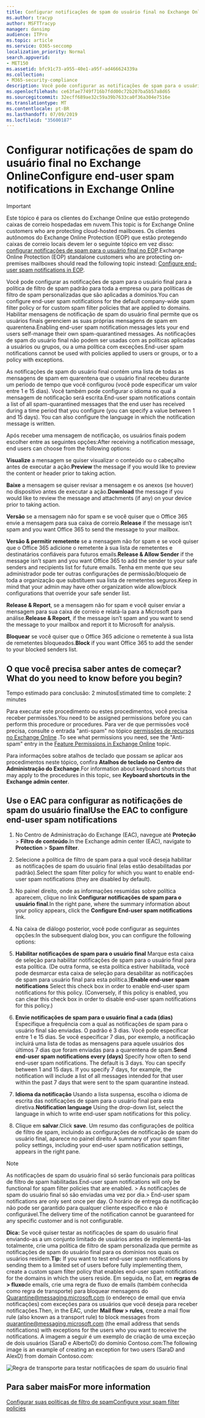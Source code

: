```yaml
---
title: Configurar notificações de spam do usuário final no Exchange Online
ms.author: tracyp
author: MSFTTracyp
manager: dansimp
audience: ITPro
ms.topic: article
ms.service: O365-seccomp
localization_priority: Normal
search.appverid:
- MET150
ms.assetid: bfc91c73-a955-40e1-a95f-ad466624339a
ms.collection:
- M365-security-compliance
description: Você pode configurar as notificações de spam para o usuário final para a política de filtro de spam padrão para toda a empresa ou para políticas de filtro de spam personalizadas que são aplicadas a domínios.
ms.openlocfilehash: ce63fae7749f716b7fdd00c72b207ba5b57a8d65
ms.sourcegitcommit: 32ecff689ae32c59a39b7633ca0f36a304e7516e
ms.translationtype: MT
ms.contentlocale: pt-BR
ms.lasthandoff: 07/09/2019
ms.locfileid: "35600187"
---
```

# <a name="configure-end-user-spam-notifications-in-exchange-online"></a><span data-ttu-id="1f9b3-103">Configurar notificações de spam do usuário final no Exchange Online</span><span class="sxs-lookup"><span data-stu-id="1f9b3-103">Configure end-user spam notifications in Exchange Online</span></span>

> [!IMPORTANT]
> <span data-ttu-id="1f9b3-104">Este tópico é para os clientes do Exchange Online que estão protegendo caixas de correio hospedadas em nuvem.</span><span class="sxs-lookup"><span data-stu-id="1f9b3-104">This topic is for Exchange Online customers who are protecting cloud-hosted mailboxes.</span></span> <span data-ttu-id="1f9b3-105">Os clientes autônomos do Exchange Online Protection (EOP) que estão protegendo caixas de correio locais devem ler o seguinte tópico em vez disso: [configurar notificações de spam para o usuário final no EOP](configure-end-user-spam-notifications-in-eop.md).</span><span class="sxs-lookup"><span data-stu-id="1f9b3-105">Exchange Online Protection (EOP) standalone customers who are protecting on-premises mailboxes should read the following topic instead: [Configure end-user spam notifications in EOP](configure-end-user-spam-notifications-in-eop.md).</span></span> 
  
<span data-ttu-id="1f9b3-106">Você pode configurar as notificações de spam para o usuário final para a política de filtro de spam padrão para toda a empresa ou para políticas de filtro de spam personalizadas que são aplicadas a domínios.</span><span class="sxs-lookup"><span data-stu-id="1f9b3-106">You can configure end-user spam notifications for the default company-wide spam filter policy or for custom spam filter policies that are applied to domains.</span></span> <span data-ttu-id="1f9b3-107">Habilitar mensagens de notificação de spam do usuário final permite que os usuários finais gerenciem as suas próprias mensagens de spam em quarentena.</span><span class="sxs-lookup"><span data-stu-id="1f9b3-107">Enabling end-user spam notification messages lets your end users self-manage their own spam-quarantined messages.</span></span> <span data-ttu-id="1f9b3-108">As notificações de spam do usuário final não podem ser usadas com as políticas aplicadas a usuários ou grupos, ou a uma política com exceções.</span><span class="sxs-lookup"><span data-stu-id="1f9b3-108">End-user spam notifications cannot be used with policies applied to users or groups, or to a policy with exceptions.</span></span>
  
<span data-ttu-id="1f9b3-p103">As notificações de spam do usuário final contém uma lista de todas as mensagens de spam em quarentena que o usuário final recebeu durante um período de tempo que você configurou (você pode especificar um valor entre 1 e 15 dias). Você também pode configurar o idioma no qual a mensagem de notificação será escrita.</span><span class="sxs-lookup"><span data-stu-id="1f9b3-p103">End-user spam notifications contain a list of all spam-quarantined messages that the end user has received during a time period that you configure (you can specify a value between 1 and 15 days). You can also configure the language in which the notification message is written.</span></span>
  
<span data-ttu-id="1f9b3-111">Após receber uma mensagem de notificação, os usuários finais podem escolher entre as seguintes opções:</span><span class="sxs-lookup"><span data-stu-id="1f9b3-111">After receiving a notification message, end users can choose from the following options:</span></span>

<span data-ttu-id="1f9b3-112">**Visualize** a mensagem se quiser visualizar o conteúdo ou o cabeçalho antes de executar a ação.</span><span class="sxs-lookup"><span data-stu-id="1f9b3-112">**Preview** the message if you would like to preview the content or header prior to taking action.</span></span>

<span data-ttu-id="1f9b3-113">**Baixe** a mensagem se quiser revisar a mensagem e os anexos (se houver) no dispositivo antes de executar a ação.</span><span class="sxs-lookup"><span data-stu-id="1f9b3-113">**Download** the message if you would like to review the message and attachments (if any) on your device prior to taking action.</span></span>

<span data-ttu-id="1f9b3-114">**Versão** se a mensagem não for spam e se você quiser que o Office 365 envie a mensagem para sua caixa de correio.</span><span class="sxs-lookup"><span data-stu-id="1f9b3-114">**Release** if the message isn’t spam and you want Office 365 to send the message to your mailbox.</span></span>

<span data-ttu-id="1f9b3-115">**Versão & permitir remetente** se a mensagem não for spam e se você quiser que o Office 365 adicione o remetente à sua lista de remetentes e destinatários confiáveis para futuros emails.</span><span class="sxs-lookup"><span data-stu-id="1f9b3-115">**Release & Allow Sender** if the message isn’t spam and you want Office 365 to add the sender to your safe senders and recipients list for future emails.</span></span> <span data-ttu-id="1f9b3-116">Tenha em mente que seu administrador pode ter outras configurações de permissão/bloqueio de toda a organização que substituem sua lista de remetentes seguros.</span><span class="sxs-lookup"><span data-stu-id="1f9b3-116">Keep in mind that your admin may have other organization wide allow/block configurations that override your safe sender list.</span></span>

<span data-ttu-id="1f9b3-117">**Release & Report**, se a mensagem não for spam e você quiser enviar a mensagem para sua caixa de correio e relatá-la para a Microsoft para análise.</span><span class="sxs-lookup"><span data-stu-id="1f9b3-117">**Release & Report**, if the message isn’t spam and you want to send the message to your mailbox and report it to Microsoft for analysis.</span></span>

<span data-ttu-id="1f9b3-118">**Bloquear** se você quiser que o Office 365 adicione o remetente à sua lista de remetentes bloqueados.</span><span class="sxs-lookup"><span data-stu-id="1f9b3-118">**Block** if you want Office 365 to add the sender to your blocked senders list.</span></span>
  
## <a name="what-do-you-need-to-know-before-you-begin"></a><span data-ttu-id="1f9b3-119">O que você precisa saber antes de começar?</span><span class="sxs-lookup"><span data-stu-id="1f9b3-119">What do you need to know before you begin?</span></span>

<span data-ttu-id="1f9b3-120">Tempo estimado para conclusão: 2 minutos</span><span class="sxs-lookup"><span data-stu-id="1f9b3-120">Estimated time to complete: 2 minutes</span></span>
  
<span data-ttu-id="1f9b3-121">Para executar este procedimento ou estes procedimentos, você precisa receber permissões.</span><span class="sxs-lookup"><span data-stu-id="1f9b3-121">You need to be assigned permissions before you can perform this procedure or procedures.</span></span> <span data-ttu-id="1f9b3-122">Para ver de que permissões você precisa, consulte o entrada "anti-spam" no tópico [permissões de recursos no Exchange Online](http://technet.microsoft.com/library/15073ce1-0917-403b-8839-02a2ebc96e16.aspx) .</span><span class="sxs-lookup"><span data-stu-id="1f9b3-122">To see what permissions you need, see the "Anti-spam" entry in the [Feature Permissions in Exchange Online](http://technet.microsoft.com/library/15073ce1-0917-403b-8839-02a2ebc96e16.aspx) topic.</span></span> 
  
<span data-ttu-id="1f9b3-123">Para informações sobre atalhos de teclado que possam se aplicar aos procedimentos neste tópico, confira **Atalhos de teclado no Centro de Administração do Exchange**.</span><span class="sxs-lookup"><span data-stu-id="1f9b3-123">For information about keyboard shortcuts that may apply to the procedures in this topic, see **Keyboard shortcuts in the Exchange admin center**.</span></span>
  
## <a name="use-the-eac-to-configure-end-user-spam-notifications"></a><span data-ttu-id="1f9b3-124">Use o EAC para configurar as notificações de spam do usuário final</span><span class="sxs-lookup"><span data-stu-id="1f9b3-124">Use the EAC to configure end-user spam notifications</span></span>

1. <span data-ttu-id="1f9b3-125">No Centro de Administração do Exchange (EAC), navegue até **Proteção** \> **Filtro de conteúdo**.</span><span class="sxs-lookup"><span data-stu-id="1f9b3-125">In the Exchange admin center (EAC), navigate to **Protection** \> **Spam filter**.</span></span>
    
2. <span data-ttu-id="1f9b3-126">Selecione a política de filtro de spam para a qual você deseja habilitar as notificações de spam do usuário final (elas estão desabilitadas por padrão).</span><span class="sxs-lookup"><span data-stu-id="1f9b3-126">Select the spam filter policy for which you want to enable end-user spam notifications (they are disabled by default).</span></span>
    
3. <span data-ttu-id="1f9b3-127">No painel direito, onde as informações resumidas sobre política aparecem, clique no link **Configurar notificações de spam para o usuário final**.</span><span class="sxs-lookup"><span data-stu-id="1f9b3-127">In the right pane, where the summary information about your policy appears, click the **Configure End-user spam notifications** link.</span></span> 
    
4. <span data-ttu-id="1f9b3-128">Na caixa de diálogo posterior, você pode configurar as seguintes opções:</span><span class="sxs-lookup"><span data-stu-id="1f9b3-128">In the subsequent dialog box, you can configure the following options:</span></span>
    
1. <span data-ttu-id="1f9b3-p106">**Habilitar notificações de spam para o usuário final** Marque esta caixa de seleção para habilitar notificações de spam para o usuário final para esta política. (De outra forma, se esta política estiver habilitada, você pode desmarcar esta caixa de seleção para desabilitar as notificações de spam para usuário final para esta política.)</span><span class="sxs-lookup"><span data-stu-id="1f9b3-p106">**Enable end-user spam notifications** Select this check box in order to enable end-user spam notifications for this policy. (Conversely, if this policy is enabled, you can clear this check box in order to disable end-user spam notifications for this policy.)</span></span> 
    
2. <span data-ttu-id="1f9b3-p107">**Envie notificações de spam para o usuário final a cada (dias)** Especifique a frequência com a qual as notificações de spam para o usuário final são enviadas. O padrão é 3 dias. Você pode especificar entre 1 e 15 dias. Se você especificar 7 dias, por exemplo, a notificação incluirá uma lista de todas as mensagens para aquele usuários dos últimos 7 dias que foram enviadas para a quarentena de spam.</span><span class="sxs-lookup"><span data-stu-id="1f9b3-p107">**Send end-user spam notifications every (days)** Specify how often to send end-user spam notifications. The default is 3 days. You can specify between 1 and 15 days. If you specify 7 days, for example, the notification will include a list of all messages intended for that user within the past 7 days that were sent to the spam quarantine instead.</span></span> 
    
3. <span data-ttu-id="1f9b3-135">**Idioma da notificação** Usando a lista suspensa, escolha o idioma de escrita das notificações de spam para o usuário final para esta diretiva.</span><span class="sxs-lookup"><span data-stu-id="1f9b3-135">**Notification language** Using the drop-down list, select the language in which to write end-user spam notifications for this policy.</span></span> 
    
5. <span data-ttu-id="1f9b3-136">Clique em **salvar**.</span><span class="sxs-lookup"><span data-stu-id="1f9b3-136">Click **save**.</span></span> <span data-ttu-id="1f9b3-137">Um resumo das configurações de política de filtro de spam, incluindo as configurações de notificação de spam do usuário final, aparece no painel direito.</span><span class="sxs-lookup"><span data-stu-id="1f9b3-137">A summary of your spam filter policy settings, including your end-user spam notification settings, appears in the right pane.</span></span>
    
> [!NOTE]
>  <span data-ttu-id="1f9b3-138">As notificações de spam do usuário final só serão funcionais para políticas de filtro de spam habilitadas.</span><span class="sxs-lookup"><span data-stu-id="1f9b3-138">End-user spam notifications will only be functional for spam filter policies that are enabled.</span></span> <span data-ttu-id="1f9b3-139">>  As notificações de spam do usuário final só são enviadas uma vez por dia.</span><span class="sxs-lookup"><span data-stu-id="1f9b3-139">>  End-user spam notifications are only sent once per day.</span></span> <span data-ttu-id="1f9b3-140">O horário de entrega da notificação não pode ser garantido para qualquer cliente específico e não é configurável.</span><span class="sxs-lookup"><span data-stu-id="1f9b3-140">The delivery time of the notification cannot be guaranteed for any specific customer and is not configurable.</span></span> 
  
 <span data-ttu-id="1f9b3-141">**Dica:** Se você quiser testar as notificações de spam do usuário final enviando-as a um conjunto limitado de usuários antes de implementá-las totalmente, crie uma política de filtro de spam personalizada que permite as notificações de spam do usuário final para os domínios nos quais os usuários residem.</span><span class="sxs-lookup"><span data-stu-id="1f9b3-141">**Tip:** If you want to test end-user spam notifications by sending them to a limited set of users before fully implementing them, create a custom spam filter policy that enables end-user spam notifications for the domains in which the users reside.</span></span> <span data-ttu-id="1f9b3-142">Em seguida, no Eat, em **regras de \> fluxo**de emails, crie uma regra de fluxo de emails (também conhecida como regra de transporte) para bloquear mensagens do Quarantine@messaging.microsoft.com (o endereço de email que envia notificações) com exceções para os usuários que você deseja para receber notificações.</span><span class="sxs-lookup"><span data-stu-id="1f9b3-142">Then, in the EAC, under **Mail flow \> rules**, create a mail flow rule (also known as a transport rule) to block messages from quarantine@messaging.microsoft.com (the email address that sends notifications) with exceptions for the users who you want to receive the notifications.</span></span> <span data-ttu-id="1f9b3-143">A imagem a seguir é um exemplo de criação de uma exceção de dois usuários (SaraD e AlbertoD) do domínio Contoso.com:</span><span class="sxs-lookup"><span data-stu-id="1f9b3-143">The following image is an example of creating an exception for two users (SaraD and AlexD) from domain Contoso.com:</span></span> 
  
![Regra de transporte para testar notificações de spam do usuário final](media/EOP-ESN-testspecificusers.jpg)
  
## <a name="for-more-information"></a><span data-ttu-id="1f9b3-145">Para saber mais</span><span class="sxs-lookup"><span data-stu-id="1f9b3-145">For more information</span></span>

[<span data-ttu-id="1f9b3-146">Configurar suas políticas de filtro de spam</span><span class="sxs-lookup"><span data-stu-id="1f9b3-146">Configure your spam filter policies</span></span>](configure-your-spam-filter-policies.md)
  
